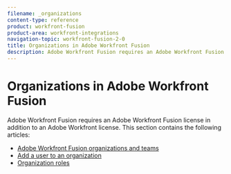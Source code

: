 ```yaml
---
filename: _organizations
content-type: reference
product: workfront-fusion
product-area: workfront-integrations
navigation-topic: workfront-fusion-2-0
title: Organizations in Adobe Workfront Fusion
description: Adobe Workfront Fusion requires an Adobe Workfront Fusion license in addition to an Adobe Workfront license.
---
```


# Organizations in Adobe Workfront Fusion

Adobe Workfront Fusion requires an Adobe Workfront Fusion license in addition to an Adobe Workfront license.
This section contains the following articles:

* [Adobe Workfront Fusion organizations and teams](../../workfront-fusion/organizations/organizations-and-teams.md) 
* [Add a user to an organization](../../workfront-fusion/organizations/add-user-to-an-organization.md) 
* [Organization roles](../../workfront-fusion/organizations/organization-roles.md)

